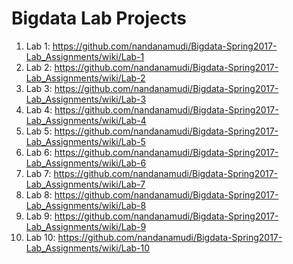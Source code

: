 # Bigdata Lab Projects

 1. Lab  1: https://github.com/nandanamudi/Bigdata-Spring2017-Lab_Assignments/wiki/Lab-1 
 2. Lab  2: https://github.com/nandanamudi/Bigdata-Spring2017-Lab_Assignments/wiki/Lab-2 
 3. Lab  3: https://github.com/nandanamudi/Bigdata-Spring2017-Lab_Assignments/wiki/Lab-3
 4. Lab  4: https://github.com/nandanamudi/Bigdata-Spring2017-Lab_Assignments/wiki/Lab-4 
 5. Lab  5: https://github.com/nandanamudi/Bigdata-Spring2017-Lab_Assignments/wiki/Lab-5 
 6. Lab  6: https://github.com/nandanamudi/Bigdata-Spring2017-Lab_Assignments/wiki/Lab-6 
 7. Lab  7: https://github.com/nandanamudi/Bigdata-Spring2017-Lab_Assignments/wiki/Lab-7
 8. Lab  8: https://github.com/nandanamudi/Bigdata-Spring2017-Lab_Assignments/wiki/Lab-8
 9. Lab  9: https://github.com/nandanamudi/Bigdata-Spring2017-Lab_Assignments/wiki/Lab-9 
10. Lab 10: https://github.com/nandanamudi/Bigdata-Spring2017-Lab_Assignments/wiki/Lab-10  
